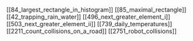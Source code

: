 
[[84_largest_rectangle_in_histogram]]
[[85_maximal_rectangle]]
[[42_trapping_rain_water]]
[[496_next_greater_element_i]]
[[503_next_greater_element_ii]]
[[739_daily_temperatures]]
[[2211_count_collisions_on_a_road]]
[[2751_robot_collisions]]


